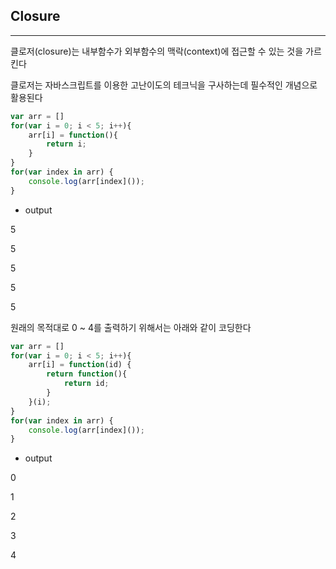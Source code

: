 ## Closure
---

클로저(closure)는 내부함수가 외부함수의 맥락(context)에 접근할 수 있는 것을 가르킨다

클로저는 자바스크립트를 이용한 고난이도의 테크닉을 구사하는데 필수적인 개념으로 활용된다

```JavaScript
var arr = []
for(var i = 0; i < 5; i++){
    arr[i] = function(){
        return i;
    }
}
for(var index in arr) {
    console.log(arr[index]());
}
```

* output

5

5

5

5
  
5

원래의 목적대로 0 ~ 4를 출력하기 위해서는 아래와 같이 코딩한다

```JavaScript
var arr = []
for(var i = 0; i < 5; i++){
    arr[i] = function(id) {
        return function(){
            return id;
        }
    }(i);
}
for(var index in arr) {
    console.log(arr[index]());
}
```

* output

0

1

2

3

4
